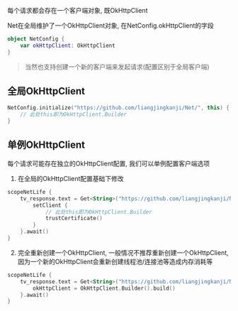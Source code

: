 每个请求都会存在一个客户端对象, 既OkHttpClient

Net在全局维护了一个OkHttpClient对象, 在NetConfig.okHttpClient的字段

```kotlin
object NetConfig {
    var okHttpClient: OkHttpClient
}
```

> 当然也支持创建一个新的客户端来发起请求(配置区别于全局客户端)

## 全局OkHttpClient

```kotlin
NetConfig.initialize("https://github.com/liangjingkanji/Net/", this) {
    // 此处this即为OkHttpClient.Builder
}
```


## 单例OkHttpClient

每个请求可能存在独立的OkHttpClient配置, 我们可以单例配置客户端选项

1. 在全局的OkHttpClient配置基础下修改

```kotlin
scopeNetLife {
    tv_response.text = Get<String>("https://github.com/liangjingkanji/Net/") {
        setClient {
            // 此处this即为OkHttpClient.Builder
            trustCertificate()
        }
    }.await()
}
```

2. 完全重新创建一个OkHttpClient, 一般情况不推荐重新创建一个OkHttpClient, 因为一个新的OkHttpClient会重新创建线程池/连接池等造成内存消耗等

```kotlin
scopeNetLife {
    tv_response.text = Get<String>("https://github.com/liangjingkanji/Net/") {
        okHttpClient = OkHttpClient.Builder().build()
    }.await()
}
```